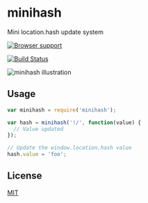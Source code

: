 # minihash

Mini location.hash update system

[![Browser support](https://ci.testling.com/bpierre/minihash.png)](https://ci.testling.com/bpierre/minihash)

[![Build Status](https://travis-ci.org/bpierre/minihash.png?branch=master)](https://travis-ci.org/bpierre/minihash)

![minihash illustration](http://scri.ch/lrk.png)

## Usage

```js
var minihash = require('minihash');

var hash = minihash('!/', function(value) {
  // Value updated
});

// Update the window.location.hash value
hash.value = 'foo';
```

## License

[MIT](http://pierre.mit-license.org/)
